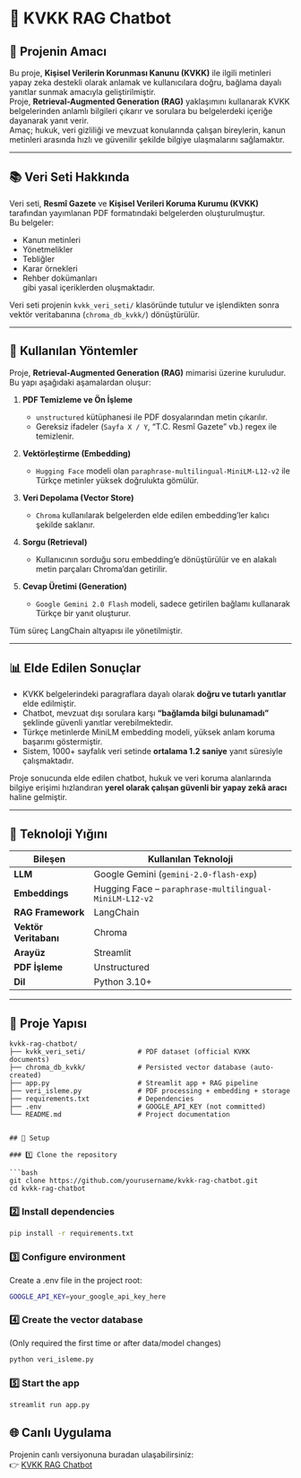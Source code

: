 # 📄 KVKK RAG Chatbot

## 🎯 Projenin Amacı

Bu proje, **Kişisel Verilerin Korunması Kanunu (KVKK)** ile ilgili metinleri yapay zeka destekli olarak anlamak ve kullanıcılara doğru, bağlama dayalı yanıtlar sunmak amacıyla geliştirilmiştir.  
Proje, **Retrieval-Augmented Generation (RAG)** yaklaşımını kullanarak KVKK belgelerinden anlamlı bilgileri çıkarır ve sorulara bu belgelerdeki içeriğe dayanarak yanıt verir.  
Amaç; hukuk, veri gizliliği ve mevzuat konularında çalışan bireylerin, kanun metinleri arasında hızlı ve güvenilir şekilde bilgiye ulaşmalarını sağlamaktır.

---

## 📚 Veri Seti Hakkında

Veri seti, **Resmî Gazete** ve **Kişisel Verileri Koruma Kurumu (KVKK)** tarafından yayımlanan PDF formatındaki belgelerden oluşturulmuştur.  
Bu belgeler:

- Kanun metinleri
- Yönetmelikler
- Tebliğler
- Karar örnekleri
- Rehber dokümanları  
  gibi yasal içeriklerden oluşmaktadır.

Veri seti projenin `kvkk_veri_seti/` klasöründe tutulur ve işlendikten sonra vektör veritabanına (`chroma_db_kvkk/`) dönüştürülür.

---

## 🧠 Kullanılan Yöntemler

Proje, **Retrieval-Augmented Generation (RAG)** mimarisi üzerine kuruludur.  
Bu yapı aşağıdaki aşamalardan oluşur:

1. **PDF Temizleme ve Ön İşleme**

   - `unstructured` kütüphanesi ile PDF dosyalarından metin çıkarılır.
   - Gereksiz ifadeler (`Sayfa X / Y`, “T.C. Resmî Gazete” vb.) regex ile temizlenir.

2. **Vektörleştirme (Embedding)**

   - `Hugging Face` modeli olan `paraphrase-multilingual-MiniLM-L12-v2` ile Türkçe metinler yüksek doğrulukta gömülür.

3. **Veri Depolama (Vector Store)**

   - `Chroma` kullanılarak belgelerden elde edilen embedding’ler kalıcı şekilde saklanır.

4. **Sorgu (Retrieval)**

   - Kullanıcının sorduğu soru embedding’e dönüştürülür ve en alakalı metin parçaları Chroma’dan getirilir.

5. **Cevap Üretimi (Generation)**
   - `Google Gemini 2.0 Flash` modeli, sadece getirilen bağlamı kullanarak Türkçe bir yanıt oluşturur.

Tüm süreç LangChain altyapısı ile yönetilmiştir.

---

## 📊 Elde Edilen Sonuçlar

- KVKK belgelerindeki paragraflara dayalı olarak **doğru ve tutarlı yanıtlar** elde edilmiştir.
- Chatbot, mevzuat dışı sorulara karşı **“bağlamda bilgi bulunamadı”** şeklinde güvenli yanıtlar verebilmektedir.
- Türkçe metinlerde MiniLM embedding modeli, yüksek anlam koruma başarımı göstermiştir.
- Sistem, 1000+ sayfalık veri setinde **ortalama 1.2 saniye** yanıt süresiyle çalışmaktadır.

Proje sonucunda elde edilen chatbot, hukuk ve veri koruma alanlarında bilgiye erişimi hızlandıran **yerel olarak çalışan güvenli bir yapay zekâ aracı** haline gelmiştir.

---

## 🧩 Teknoloji Yığını

| Bileşen               | Kullanılan Teknoloji                                   |
| --------------------- | ------------------------------------------------------ |
| **LLM**               | Google Gemini (`gemini-2.0-flash-exp`)                 |
| **Embeddings**        | Hugging Face – `paraphrase-multilingual-MiniLM-L12-v2` |
| **RAG Framework**     | LangChain                                              |
| **Vektör Veritabanı** | Chroma                                                 |
| **Arayüz**            | Streamlit                                              |
| **PDF İşleme**        | Unstructured                                           |
| **Dil**               | Python 3.10+                                           |

---

## 📁 Proje Yapısı

````text
kvkk-rag-chatbot/
├── kvkk_veri_seti/             # PDF dataset (official KVKK documents)
├── chroma_db_kvkk/             # Persisted vector database (auto-created)
├── app.py                      # Streamlit app + RAG pipeline
├── veri_isleme.py              # PDF processing + embedding + storage
├── requirements.txt            # Dependencies
├── .env                        # GOOGLE_API_KEY (not committed)
└── README.md                   # Project documentation


## 🧩 Setup

### 1️⃣ Clone the repository

```bash
git clone https://github.com/yourusername/kvkk-rag-chatbot.git
cd kvkk-rag-chatbot
````

### 2️⃣ Install dependencies

```bash
pip install -r requirements.txt
```

### 3️⃣ Configure environment

Create a .env file in the project root:

```bash
GOOGLE_API_KEY=your_google_api_key_here
```

### 4️⃣ Create the vector database

(Only required the first time or after data/model changes)

```bash
python veri_isleme.py
```

### 5️⃣ Start the app

```bash
streamlit run app.py
```

## 🌐 Canlı Uygulama

Projenin canlı versiyonuna buradan ulaşabilirsiniz:  
👉 [KVKK RAG Chatbot](https://kvkk-rag-chatbot-huda7val778qvevuxvmjpj.streamlit.app/)
